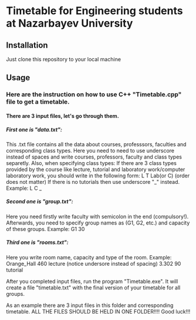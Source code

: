 # Timetable for Engineering students at Nazarbayev University

## Installation
Just clone this repository to your local machine

## Usage

### Here are the instruction on how to use C++ "Timetable.cpp" file to get a timetable.

#### There are 3 input files, let's go through them.

##### First one is "data.txt":

  This .txt file contains all the data about courses, professsors, faculties and corresponding class types.
  Here you need to need to use underscore instead of spaces and write courses, professors, faculty and class types separetly.
  Also, when specifying class types:
  If there are 3 class types provided by the course like lecture, tutorial and laboratory work/computer laboratory work, you should write   in the following form: L T Lab(or C) (order does not matter)
  If there is no tutorials then use underscore "_" instead. Example: L C _

##### Second one is "group.txt":

  Here you need firstly write faculty with semicolon in the end (compulsory!).
  Afterwards, you need to specify group names as (G1, G2, etc.) and capacity of these groups. Example: G1 30

##### Third one is "rooms.txt":

  Here you write room name, capacity and type of the room. Example: 
  Orange_Hall 460 lecture (notice undersore instead of spacing)
  3.302 90 tutorial

After you completed input files, run the program "Timetable.exe". It will create a file "timetable.txt" with the final version of your timetable for all groups.

As an example there are 3 input files in this folder and corresponding timetable.
ALL THE FILES SHOULD BE HELD IN ONE FOLDER!!!!
Good luck!!!
